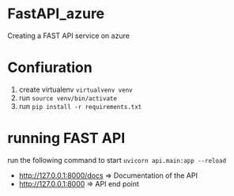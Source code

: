 # FastAPI_azure
Creating a FAST API service on azure

# Confiuration 

1. create virtualenv `virtualvenv venv`
2. run `source venv/bin/activate`
3. run `pip install -r requirements.txt`

# running FAST API

run the following command to start `uvicorn api.main:app --reload`

- http://127.0.0.1:8000/docs => Documentation of the API
- http://127.0.0.1:8000 => API end point 